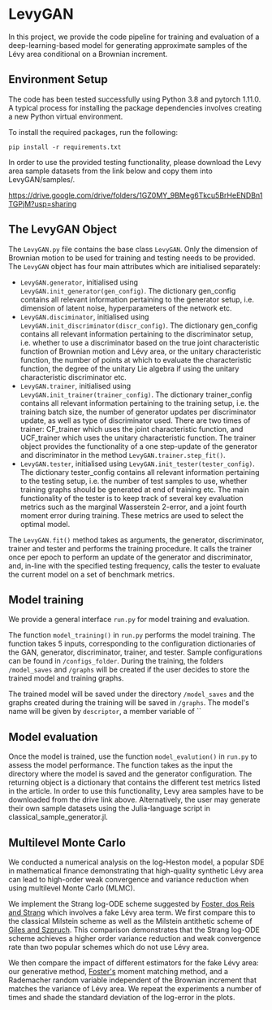 # LevyGAN

In this project, we provide the code pipeline for training and evaluation of a deep-learning-based model for generating approximate samples of the Lévy area conditional on a Brownian increment.

## Environment Setup

The code has been tested successfully using Python 3.8 and pytorch 1.11.0. A typical process for installing the package dependencies involves creating a new Python virtual environment.

To install the required packages, run the following:

```console
pip install -r requirements.txt
```

In order to use the provided testing functionality, please download the Levy area sample datasets from the link below and copy them into LevyGAN/samples/.

https://drive.google.com/drive/folders/1GZ0MY_9BMeg6Tkcu5BrHeENDBn1TGPjM?usp=sharing


## The LevyGAN Object
The `LevyGAN.py` file contains the base class `LevyGAN`. Only the dimension of Brownian motion to be used for training and testing needs to be provided. The `LevyGAN` object has four main attributes which are initialised separately:

- `LevyGAN.generator`, initialised using `LevyGAN.init_generator(gen_config)`. The dictionary gen_config contains all relevant information pertaining to the generator setup, i.e. dimension of latent noise, hyperparameters of the network etc.
- `LevyGAN.disciminator`, initialised using `LevyGAN.init_discriminator(discr_config)`. The dictionary gen_config contains all relevant information pertaining to the discriminator setup, i.e. whether to use a discriminator based on the true joint characteristic function of Brownian motion and Lévy area, or the unitary characteristic function, the number of points at which to evaluate the characteristic function, the degree of the unitary Lie algebra if using the unitary characteristic discriminator etc.
- `LevyGAN.trainer`, initialised using `LevyGAN.init_trainer(trainer_config)`. The dictionary trainer_config contains all relevant information pertaining to the training setup, i.e. the training batch size, the number of generator updates per discriminator update, as well as type of discriminator used. There are two times of trainer: CF_trainer which uses the joint characteristic function, and UCF_trainer which uses the unitary characteristic function. The trainer object provides the functionality of a one step-update of the generator and discriminator in the method `LevyGAN.trainer.step_fit()`.
- `LevyGAN.tester`, initialised using `LevyGAN.init_tester(tester_config)`. The dictionary tester_config contains all relevant information pertaining to the testing setup, i.e. the number of test samples to use, whether training graphs should be generated at end of training etc. The main functionality of the tester is to keep track of several key evaluation metrics such as the marginal Wasserstein 2-error, and a joint fourth moment error during training. These metrics are used to select the optimal model.

The `LevyGAN.fit()` method takes as arguments, the generator, discriminator, trainer and tester and performs the training procedure. It calls the trainer once per epoch to perform an update of the generator and discriminator, and, in-line with  the specified testing frequency, calls the tester to evaluate the current model on a set of benchmark metrics.


## Model training

We provide a general interface `run.py` for model training and evaluation. 

The function `model_training()` in `run.py` performs the model training. The function takes 5 inputs, corresponding to the configuration dictionaries of the GAN, generator, discriminator, trainer, and tester. Sample configurations can be found in `/configs_folder`. During the training, the folders `/model_saves` and `/graphs` will be created if the user decides to store the trained model and training graphs.

The trained model will be saved under the  directory `/model_saves` and the graphs created during the training will be saved in `/graphs`. The model's name will be given by `descriptor`, a member variable of ``

## Model evaluation

Once the model is trained, use the function `model_evalution()` in `run.py` to assess the model performance. The function takes as the input the directory where the model is saved and the generator configuration. The returning object is a dictionary that contains the different test metrics listed in the article. In order to use this functionality, Levy area samples have to be downloaded from the drive link above. Alternatively, the user may generate their own sample datasets using the Julia-language script in classical_sample_generator.jl.

## Multilevel Monte Carlo

We conducted a numerical analysis on the log-Heston model, a popular SDE in mathematical finance demonstrating that high-quality synthetic Lévy area can lead to high-order weak
convergence and variance reduction when using multilevel Monte Carlo (MLMC).

We implement the Strang log-ODE scheme suggested by [Foster, dos Reis and Strang](https://arxiv.org/abs/2210.17543) which involves a fake Lévy area term. We first compare this to the classical Milstein scheme as well as the Milstein antithetic scheme of [Giles and Szpruch](https://projecteuclid.org/journals/annals-of-applied-probability/volume-24/issue-4/Antithetic-multilevel-Monte-Carlo-estimation-for-multi-dimensional-SDEs-without/10.1214/13-AAP957.full). This comparison demonstrates that the Strang log-ODE scheme achieves a higher order variance reduction and weak convergence rate than two popular schemes which do not use Lévy area.

We then compare the impact of different estimators for the fake Lévy area: our generative method, [Foster's](https://ora.ox.ac.uk/objects/uuid:775fc3f5-501c-425f-8b43-fc5a7b2e4310) moment matching method, and a Rademacher random variable independent of the Brownian increment that matches the variance of Lévy area. We repeat the experiments a number of times and shade the standard deviation of the log-error in the plots.
